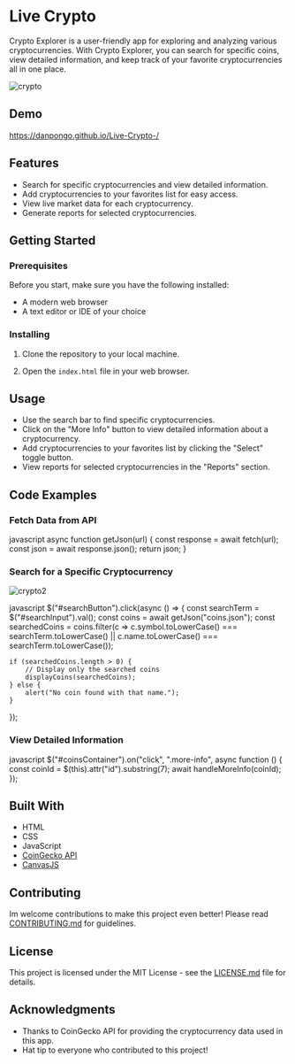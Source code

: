 # Live Crypto 

Crypto Explorer is a user-friendly app for exploring and analyzing various cryptocurrencies. With Crypto Explorer, you can search for specific coins, view detailed information, and keep track of your favorite cryptocurrencies all in one place.

![crypto](https://github.com/DanPongo/Live-Crypto-/assets/106473315/c8a6bc76-36e7-4632-ac13-e2c5ea9f18af)


## Demo
https://danpongo.github.io/Live-Crypto-/

## Features

- Search for specific cryptocurrencies and view detailed information.
- Add cryptocurrencies to your favorites list for easy access.
- View live market data for each cryptocurrency.
- Generate reports for selected cryptocurrencies.

## Getting Started

### Prerequisites

Before you start, make sure you have the following installed:

- A modern web browser
- A text editor or IDE of your choice

### Installing

1. Clone the repository to your local machine.


2. Open the `index.html` file in your web browser.

## Usage

- Use the search bar to find specific cryptocurrencies.
- Click on the "More Info" button to view detailed information about a cryptocurrency.
- Add cryptocurrencies to your favorites list by clicking the "Select" toggle button.
- View reports for selected cryptocurrencies in the "Reports" section.

## Code Examples

### Fetch Data from API

javascript
async function getJson(url) {
    const response = await fetch(url);
    const json = await response.json();
    return json;
}


### Search for a Specific Cryptocurrency
![crypto2](https://github.com/DanPongo/Live-Crypto-/assets/106473315/e2869337-2209-4a4b-b393-47b56dbe1e5a)

javascript
$("#searchButton").click(async () => {
    const searchTerm = $("#searchInput").val();
    const coins = await getJson("coins.json");
    const searchedCoins = coins.filter(c => c.symbol.toLowerCase() === searchTerm.toLowerCase() || c.name.toLowerCase() === searchTerm.toLowerCase());

    if (searchedCoins.length > 0) {
        // Display only the searched coins
        displayCoins(searchedCoins);
    } else {
        alert("No coin found with that name.");
    }
});


### View Detailed Information

javascript
$("#coinsContainer").on("click", ".more-info", async function () {
    const coinId = $(this).attr("id").substring(7);
    await handleMoreInfo(coinId);
});


## Built With

- HTML
- CSS
- JavaScript
- [CoinGecko API](https://www.coingecko.com/en/api)
- [CanvasJS](https://canvasjs.com/)

## Contributing

Im welcome contributions to make this project even better! Please read [CONTRIBUTING.md](link_to_contributing_file) for guidelines.

## License

This project is licensed under the MIT License - see the [LICENSE.md](LICENSE.md) file for details.

## Acknowledgments

- Thanks to CoinGecko API for providing the cryptocurrency data used in this app.
- Hat tip to everyone who contributed to this project!


